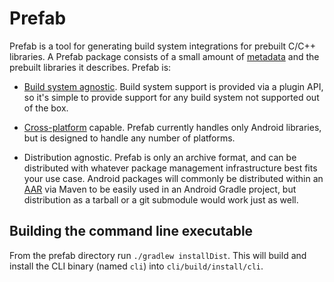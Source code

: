 # Prefab

Prefab is a tool for generating build system integrations for prebuilt C/C++
libraries. A Prefab package consists of a small amount of [metadata] and the
prebuilt libraries it describes. Prefab is:

* [Build system agnostic]. Build system support is provided via a plugin API, so
  it's simple to provide support for any build system not supported out of the
  box.

* [Cross-platform] capable. Prefab currently handles only Android libraries, but
  is designed to handle any number of platforms.

* Distribution agnostic. Prefab is only an archive format, and can be
  distributed with whatever package management infrastructure best fits your use
  case. Android packages will commonly be distributed within an [AAR] via Maven
  to be easily used in an Android Gradle project, but distribution as a tarball
  or a git submodule would work just as well.

[AAR]: https://developer.android.com/studio/projects/android-library
[Build system agnostic]: https://google.github.io/prefab/build-systems.html
[Cross-platform]: https://google.github.io/prefab/platform-support.html
[metadata]: https://google.github.io/prefab/#metadata

## Building the command line executable

From the prefab directory run `./gradlew installDist`. This will build and
install the CLI binary (named `cli`) into  `cli/build/install/cli`.